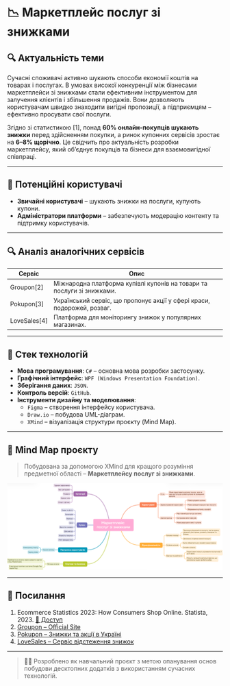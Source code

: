 # 📉 Маркетплейс послуг зі знижками

## 🔍 Актуальність теми

Сучасні споживачі активно шукають способи економії коштів на товарах і послугах. В умовах високої конкуренції між бізнесами маркетплейси зі знижками стали ефективним інструментом для залучення клієнтів і збільшення продажів. Вони дозволяють користувачам швидко знаходити вигідні пропозиції, а підприємцям – ефективно просувати свої послуги.

Згідно зі статистикою [1], понад **60% онлайн-покупців шукають знижки** перед здійсненням покупки, а ринок купонних сервісів зростає на **6–8% щорічно**. Це свідчить про актуальність розробки маркетплейсу, який об’єднує покупців та бізнеси для взаємовигідної співпраці.

---

## 👥 Потенційні користувачі

- **Звичайні користувачі** – шукають знижки на послуги, купують купони.
- **Адміністратори платформи** – забезпечують модерацію контенту та підтримку користувачів.

---

## 🔍 Аналіз аналогічних сервісів

| Сервіс       | Опис                                                                 |
|--------------|----------------------------------------------------------------------|
| Groupon[2] | Міжнародна платформа купівлі купонів на товари та послуги зі знижками. |
| Pokupon[3] | Український сервіс, що пропонує акції у сфері краси, подорожей, розваг. |
| LoveSales[4] | Платформа для моніторингу знижок у популярних магазинах.             |

---

## 🧰 Стек технологій

- **Мова програмування**: `C#` – основна мова розробки застосунку.
- **Графічний інтерфейс**: `WPF (Windows Presentation Foundation)`.
- **Зберігання даних**: `JSON`.
- **Контроль версій**: `GitHub`.
- **Інструменти дизайну та моделювання**:
  - `Figma` – створення інтерфейсу користувача.
  - `Draw.io` – побудова UML-діаграм.
  - `XMind` – візуалізація структури проєкту (Mind Map).

---

## 🧠 Mind Map проєкту

> Побудована за допомогою XMind для кращого розуміння предметної області – **Маркетплейсу послуг зі знижками**.

![Mind Map](Chuchupalova_OOP_Project_DiscountMarketplace/Images/Mind_Map.png) 

---

## 🔗 Посилання

1. Ecommerce Statistics 2023: How Consumers Shop Online. Statista, 2023. [📎 Доступ](https://www.statista.com)
2. [Groupon – Official Site](https://www.groupon.com)
3. [Pokupon – Знижки та акції в Україні](https://pokupon.ua)
4. [LoveSales – Сервіс відстеження знижок](https://www.lovesales.com)

---

> 👨‍💻 Розроблено як навчальний проєкт з метою опанування основ побудови десктопних додатків з використанням сучасних технологій.

